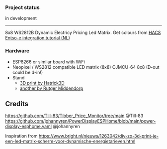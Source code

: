 ### Project status
in development

___
8x8 WS2812B Dynamic Electricy Pricing Led Matrix.
Get colours from [HACS Entso-e integration ](https://github.com/JaccoR/hass-entso-e)[tutorial (NL)](https://doe-duurzaam.nl/artikel/dynamische-energieprijzen-inlezen-met-home-assistant-zo-doe-je-dat/) 

### Hardware
- ESP8266 or similar board with WiFi
- Neopixel / WS2812 compatible LED matrix (8x8) CJMCU-64 8x8 (D-out could be d-in!)
- Stand 
  - [3D print by Hatrick3D](https://www.printables.com/model/908102-8x8-led-matrix-display-as-energy-price-indicator-f)
  - [another by Rutger Middendorp](https://www.printables.com/model/1146867-dynamic-energy-price-indicator)
  
## Credits
https://github.com/Till-83/Tibber_Price_Monitor/tree/main @Till-83
https://github.com/johannyren/PowerDisplayESPHome/blob/main/power-display-esphome.yaml @johannyren

Inspiration from
https://www.bright.nl/nieuws/1263042/diy-zo-3d-print-je-een-led-matrix-scherm-voor-dynamische-energietarieven.html
